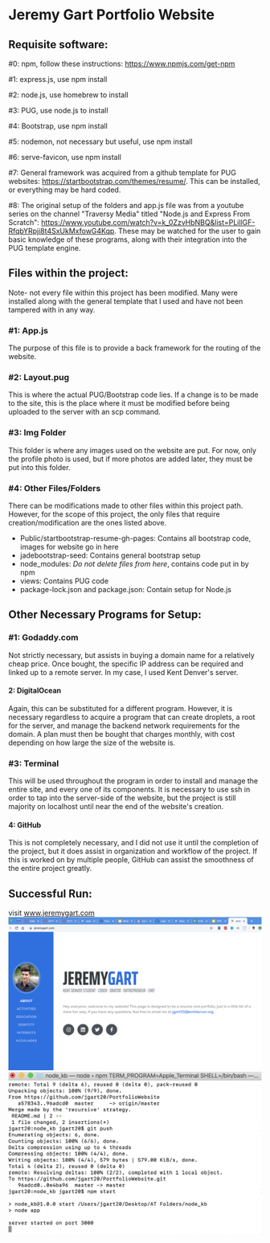 # Jeremy Gart Portfolio Website

## Requisite software:

#0: npm, follow these instructions: https://www.npmjs.com/get-npm

#1: express.js, use npm install

#2: node.js, use homebrew to install

#3: PUG, use node.js to install

#4: Bootstrap, use npm install

#5: nodemon, not necessary but useful, use npm install

#6: serve-favicon, use npm install

#7: General framework was acquired from a github template for PUG websites: https://startbootstrap.com/themes/resume/. This can be installed, or everything may be hard coded.

#8: The original setup of the folders and app.js file was from a youtube series on the channel "Traversy Media" titled "Node.js and Express From Scratch": https://www.youtube.com/watch?v=k_0ZzvHbNBQ&list=PLillGF-RfqbYRpji8t4SxUkMxfowG4Kqp. These may be watched for the user to gain basic knowledge of these programs, along with their integration into the PUG template engine. 

## Files within the project:

Note- not every file within this project has been modified. Many were installed along with the general template that I used and have not been tampered with in any way.

### #1: App.js
  The purpose of this file is to provide a back framework for the routing of the website. 
  
### #2: Layout.pug
  This is where the actual PUG/Bootstrap code lies. If a change is to be made to the site, this is the place where it must be modified before being uploaded to the server with an scp command.
  
### #3: Img Folder
  This folder is where any images used on the website are put. For now, only the profile photo is used, but if more photos are added later, they must be put into this folder.
  
### #4: Other Files/Folders
  There can be modifications made to other files within this project path. However, for the scope of this project, the only files that require creation/modification are the ones listed above.
  * Public/startbootstrap-resume-gh-pages: Contains all bootstrap code, images for website go in here
  * jadebootstrap-seed: Contains general bootstrap setup
  * node_modules: _Do not delete files from here_, contains code put in by npm
  * views: Contains PUG code
  * package-lock.json and package.json: Contain setup for Node.js

## Other Necessary Programs for Setup:

### #1: Godaddy.com
  Not strictly necessary, but assists in buying a domain name for a relatively cheap price. Once bought, the specific IP address can be required and linked up to a remote server. In my case, I used Kent Denver's server.
  
#### 2: DigitalOcean
  Again, this can be substituted for a different program. However, it is necessary regardless to acquire a program that can create droplets, a root for the server, and manage the backend network requirements for the domain. A plan must then be bought that charges monthly, with cost depending on how large the size of the website is.

### #3: Terminal
  This will be used throughout the program in order to install and manage the entire site, and every one of its components. It is necessary to use ssh in order to tap into the server-side of the website, but the project is still majority on localhost until near the end of the website's creation.

#### 4: GitHub
  This is not completely necessary, and I did not use it until the completion of the project, but it does assist in organization and workflow of the project. If this is worked on by multiple people, GitHub can assist the smoothness of the entire project greatly.

## Successful Run:
visit www.jeremygart.com
![image of successful website rendering](/running.png)
![image of successful terminal run](/terminal.png)

